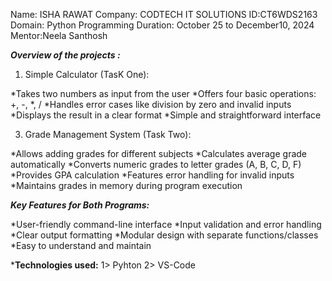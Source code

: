 Name: ISHA RAWAT
Company: CODTECH IT SOLUTIONS
ID:CT6WDS2163
Domain: Python Programming 
Duration: October 25 to December10, 2024
Mentor:Neela Santhosh 

***Overview of the projects :***
1) Simple Calculator (TasK One):
   
*Takes two numbers as input from the user
*Offers four basic operations: +, -, *, /
*Handles error cases like division by zero and invalid inputs
*Displays the result in a clear format
*Simple and straightforward interface

3) Grade Management System (Task Two):
   
*Allows adding grades for different subjects
*Calculates average grade automatically
*Converts numeric grades to letter grades (A, B, C, D, F)
*Provides GPA calculation
*Features error handling for invalid inputs
*Maintains grades in memory during program execution

***Key Features for Both Programs:***

*User-friendly command-line interface
*Input validation and error handling
*Clear output formatting
*Modular design with separate functions/classes
*Easy to understand and maintain

***Technologies used:**
1> Pyhton 
2> VS-Code


